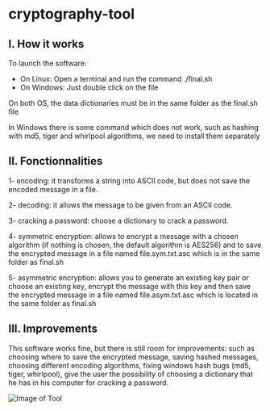 # cryptography-tool

## I. How it works ##
To launch the software:
- On Linux: Open a terminal and run the command ./final.sh
- On Windows: Just double click on the file

On both OS, the data dictionaries must be in the same folder as the final.sh file

In Windows there is some command which does not work, such as hashing with md5, tiger and whirlpool algorithms, we need to install them separately


## II. Fonctionnalities ##
1- encoding: it transforms a string into ASCII code, but does not save the encoded message in a file.

2- decoding: it allows the message to be given from an ASCII code.

3- cracking a password: choose a dictionary to crack a password.

4- symmetric encryption: allows to encrypt a message with a chosen algorithm (if nothing is chosen, the default algorithm is AES256) and to save the encrypted message in a file named file.sym.txt.asc which is in the same folder as final.sh

5- asymmetric encryption: allows you to generate an existing key pair or choose an existing key, encrypt the message with this key and then save the encrypted message in a file named file.asym.txt.asc which is located in the same folder as final.sh

 ## III. Improvements ##

This software works fine, but there is still room for improvements: such as choosing where to save the encrypted message, saving hashed messages, choosing different encoding algorithms, fixing windows hash bugs (md5, tiger, whirlpool), give the user the possibility of choosing a dictionary that he has in his computer for cracking a password.

![Image of Tool](https://scontent.ftun15-1.fna.fbcdn.net/v/t1.15752-9/215984510_957281025051760_3789646575683484264_n.png?_nc_cat=110&ccb=1-3&_nc_sid=ae9488&_nc_eui2=AeGiCIrILNys6KN1ioYyC8ToqRLmuCi2vZOpEua4KLa9k4o9UZdqLEHEscyVnPHtSfY&_nc_ohc=W80tFAO6LmwAX_zv4Rd&tn=Yr2BXvjdnd8ZVFCZ&_nc_ht=scontent.ftun15-1.fna&oh=5ee2685aa3e1b3da3cbc36bdf5202576&oe=60F35D8C)
